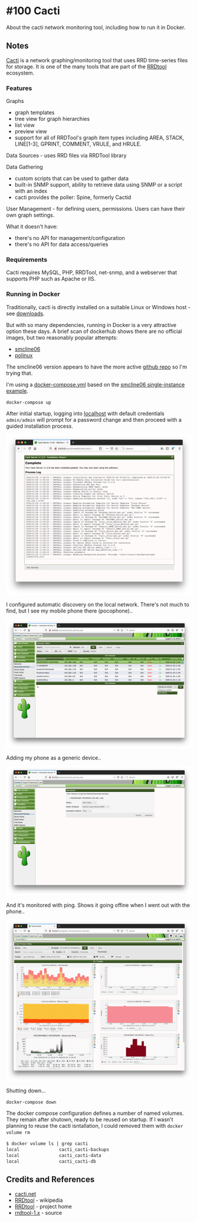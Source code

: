 # #100 Cacti

About the cacti network monitoring tool, including how to run it in Docker.

## Notes

[Cacti](https://www.cacti.net/) is a network graphing/monitoring tool that uses RRD time-series files for storage.
It is one of the many tools that are part of the [RRDtool](https://en.wikipedia.org/wiki/RRDtool) ecosystem.

### Features

Graphs

* graph templates
* tree view for graph hierarchies
* list view
* preview view
* support for all of RRDTool's graph item types including AREA, STACK, LINE[1-3], GPRINT, COMMENT, VRULE, and HRULE.

Data Sources - uses RRD files via RRDTool library

Data Gathering

* custom scripts that can be used to gather data
* built-in SNMP support, ability to retrieve data using SNMP or a script with an index
* cacti provides the poller: Spine, formerly Cactid

User Management - for defining users, permissions. Users can have their own graph settings.

What it doesn't have:

* there's no API for management/configuration
* there's no API for data access/queries

### Requirements

Cacti requires MySQL, PHP, RRDTool, net-snmp, and a webserver that supports PHP such as Apache or IIS.

### Running in Docker

Traditionally, cacti is directly installed on a suitable Linux or Windows host - see [downloads](https://www.cacti.net/download_cacti.php).

But with so many dependencies, running in Docker is a very attractive option these days. A brief scan of dockerhub
shows there are no official images, but two reasonably popular attempts:

* [smcline06](https://hub.docker.com/r/smcline06/cacti)
* [polinux](https://hub.docker.com/r/polinux/cacti)

The smcline06 version appears to have the more active [github repo](https://github.com/scline/docker-cacti) so I'm trying that.

I'm using a [docker-compose.yml](./docker-compose.yml?raw=true) based on the [smcline06 single-instance example](https://github.com/scline/docker-cacti/tree/master/docker-compose).

```
docker-compose up
```

After initial startup, logging into [localhost](http://0.0.0.0) with default credentials `admin/admin` will prompt for a password change
and then proceed with a guided installation process.

![install_success](./assets/install_success.png?raw=true)

I configured automatic discovery on the local network. There's not much to find, but I see my mobile phone there (pocophone)..

![discovery](./assets/discovery.png?raw=true)

Adding my phone as a generic device..

![add_generic_device](./assets/add_generic_device.png?raw=true)

And it's monitored with ping. Shows it going offine when I went out with the phone..

![graphs](./assets/graphs.png?raw=true)

Shutting down...

```
docker-compose down
```

The docker compose configuration defines a number of named volumes.
They remain after shutown, ready to be reused on startup.
If I wasn't planning to reuse the cacti isntallation, I could removed them with `docker volume rm`

```
$ docker volume ls | grep cacti
local               cacti_cacti-backups
local               cacti_cacti-data
local               cacti_cacti-db
```

## Credits and References

* [cacti.net](https://www.cacti.net/)
* [RRDtool](https://en.wikipedia.org/wiki/RRDtool) - wikipedia
* [RRDtool](https://oss.oetiker.ch/rrdtool/) - project home
* [rrdtool-1.x](https://github.com/oetiker/rrdtool-1.x) - source
